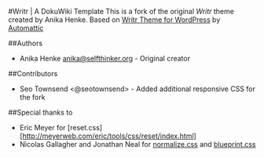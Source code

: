 #Writr | A DokuWiki Template
This is a fork of the original *Writr* theme created by Anika Henke.  Based on [Writr Theme for WordPress](https://wordpress.com/themes/writr/) by [Automattic](http://automattic.com/)

##Authors
  * Anika Henke <anika@selfthinker.org> - Original creator

##Contributors
  * Seo Townsend <@seotownsend> - Added additional responsive CSS for the fork

##Special thanks to
  * Eric Meyer for [reset.css][http://meyerweb.com/eric/tools/css/reset/index.html]
  * Nicolas Gallagher and Jonathan Neal for [normalize.css](http://necolas.github.com/normalize.css/) and [blueprint.css](http://www.blueprintcss.org/)
